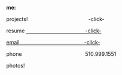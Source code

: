 **me:**

projects!
&emsp; &emsp; &emsp; &emsp; &emsp; &nbsp; &emsp; &emsp; &emsp; &ensp;-click-

resume
<a href="test.docx" download>
 &emsp; &emsp; &emsp; &emsp; &emsp; &emsp; &emsp; &ensp;  &emsp; &nbsp;-click-
 
email
<a href="mailto:bharat_nair@hotmail.com">&emsp; &emsp; &emsp; &emsp; &emsp; &emsp; &emsp; &emsp; &emsp; &nbsp; -click-</a><br> 

phone
&emsp; &emsp; &emsp; &emsp; &emsp; &emsp; &emsp; &emsp; &emsp; &nbsp;510.999.1551

<div align="right justify"> photos!
